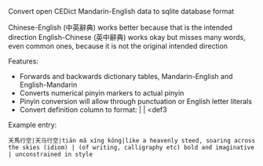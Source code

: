 Convert open CEDict Mandarin-English data to sqlite database format

Chinese-English (中英辭典) works better because that is the intended direction
English-Chinese (英中辭典) works okay but misses many words, even common ones, because it is not the original intended direction

Features:
- Forwards and backwards dictionary tables, Mandarin-English and English-Mandarin
- Converts numerical pinyin markers to actual pinyin
- Pinyin conversion will allow through punctuation or English letter literals
- Convert definition column to format: <def1> | <def2> | <def3

Example entry:
```
天馬行空|天马行空|tiān mǎ xíng kōng|like a heavenly steed, soaring across the skies (idiom) | (of writing, calligraphy etc) bold and imaginative | unconstrained in style
```
